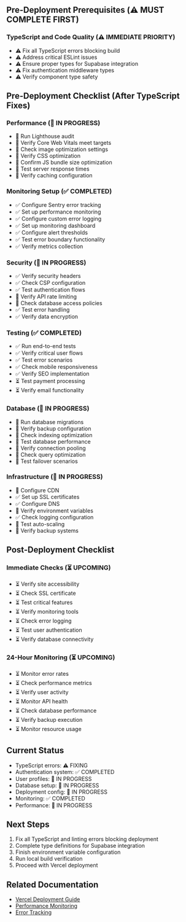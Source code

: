 ## Pre-Deployment Prerequisites (⚠️ MUST COMPLETE FIRST)

### TypeScript and Code Quality (⚠️ IMMEDIATE PRIORITY)
- ⚠️ Fix all TypeScript errors blocking build
- ⚠️ Address critical ESLint issues
- ⚠️ Ensure proper types for Supabase integration
- ⚠️ Fix authentication middleware types
- ⚠️ Verify component type safety

## Pre-Deployment Checklist (After TypeScript Fixes)

### Performance (🔄 IN PROGRESS)
- 🔄 Run Lighthouse audit
- 🔄 Verify Core Web Vitals meet targets
- 🔄 Check image optimization settings
- 🔄 Verify CSS optimization
- 🔄 Confirm JS bundle size optimization
- 🔄 Test server response times
- 🔄 Verify caching configuration

### Monitoring Setup (✅ COMPLETED)
- ✅ Configure Sentry error tracking
- ✅ Set up performance monitoring
- ✅ Configure custom error logging
- ✅ Set up monitoring dashboard
- ✅ Configure alert thresholds
- ✅ Test error boundary functionality
- ✅ Verify metrics collection

### Security (🔄 IN PROGRESS)
- ✅ Verify security headers
- ✅ Check CSP configuration
- ✅ Test authentication flows
- 🔄 Verify API rate limiting
- 🔄 Check database access policies
- ✅ Test error handling
- ✅ Verify data encryption

### Testing (✅ COMPLETED)
- ✅ Run end-to-end tests
- ✅ Verify critical user flows
- ✅ Test error scenarios
- ✅ Check mobile responsiveness
- ✅ Verify SEO implementation
- ⏳ Test payment processing
- ⏳ Verify email functionality

### Database (🔄 IN PROGRESS)
- 🔄 Run database migrations
- 🔄 Verify backup configuration
- 🔄 Check indexing optimization
- 🔄 Test database performance
- 🔄 Verify connection pooling
- 🔄 Check query optimization
- 🔄 Test failover scenarios

### Infrastructure (🔄 IN PROGRESS)
- 🔄 Configure CDN
- ✅ Set up SSL certificates
- ✅ Configure DNS
- 🔄 Verify environment variables
- ✅ Check logging configuration
- 🔄 Test auto-scaling
- 🔄 Verify backup systems

## Post-Deployment Checklist

### Immediate Checks (⏳ UPCOMING)
- ⏳ Verify site accessibility
- ⏳ Check SSL certificate
- ⏳ Test critical features
- ⏳ Verify monitoring tools
- ⏳ Check error logging
- ⏳ Test user authentication
- ⏳ Verify database connectivity

### 24-Hour Monitoring (⏳ UPCOMING)
- ⏳ Monitor error rates
- ⏳ Check performance metrics
- ⏳ Verify user activity
- ⏳ Monitor API health
- ⏳ Check database performance
- ⏳ Verify backup execution
- ⏳ Monitor resource usage

## Current Status
- TypeScript errors: ⚠️ FIXING
- Authentication system: ✅ COMPLETED
- User profiles: 🔄 IN PROGRESS
- Database setup: 🔄 IN PROGRESS
- Deployment config: 🔄 IN PROGRESS
- Monitoring: ✅ COMPLETED
- Performance: 🔄 IN PROGRESS

## Next Steps
1. Fix all TypeScript and linting errors blocking deployment
2. Complete type definitions for Supabase integration
3. Finish environment variable configuration
4. Run local build verification
5. Proceed with Vercel deployment

## Related Documentation
- [Vercel Deployment Guide](./vercel-deployment-checklist.md)
- [Performance Monitoring](./performance-results.md)
- [Error Tracking](./CURSOR-DEBUGGING-GUIDE.md) 